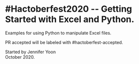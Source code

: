 # #Hactoberfest2020 -- Getting Started with Excel and Python.  

Examples for using Python to manipulate Excel files.  


PR accepted will be labeled with #hactoberfest-accepted.  

Started by Jennifer Yoon  
October 2020.  
